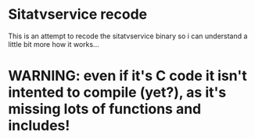 # Sitatvservice recode

This is an attempt to recode the sitatvservice binary so i can understand a little bit more how it works...
# WARNING: even if it's C code it isn't intented to compile (yet?), as it's missing lots of functions and includes!

